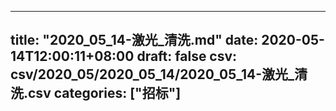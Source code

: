 
---
title: "2020_05_14-激光_清洗.md"
date: 2020-05-14T12:00:11+08:00
draft: false
csv: csv/2020_05/2020_05_14/2020_05_14-激光_清洗.csv
categories: ["招标"]
---
